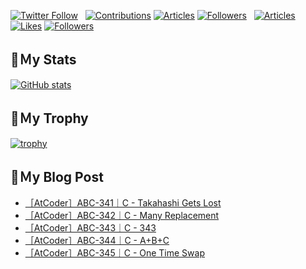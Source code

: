 [![Twitter Follow](https://img.shields.io/twitter/follow/hyperdb?label=twitter&logo=twitter&style=plastic)](https://twitter.com/hyperdb)
&nbsp;
[![Contributions](https://badgen.org/img/qiita/hyperdb/contributions?style=plastic)](https://qiita.com/hyperdb)
[![Articles](https://badgen.org/img/qiita/hyperdb/articles?style=plastic)](https://qiita.com/hyperdb)
[![Followers](https://badgen.org/img/qiita/hyperdb/followers?style=plastic)](https://qiita.com/hyperdb)
&nbsp;
[![Articles](https://badgen.org/img/zenn/hyperdb/articles)](https://zenn.dev/hyperdb)
[![Likes](https://badgen.org/img/zenn/hyperdb/likes?style=plastic)](https://zenn.dev/hyperdb)
[![Followers](https://badgen.org/img/zenn/hyperdb/followers?style=plastic)](https://zenn.dev/hyperdb)

## 🔖Ｍy Stats

[![GitHub stats](https://github-readme-stats-eight-theta.vercel.app/api?username=hyperdb&theme=radical&count_private=true&show_icons=true)](https://github.com/anuraghazra/github-readme-stats)

## 🔖Ｍy Trophy

[![trophy](https://github-profile-trophy.vercel.app/?username=hyperdb&theme=onedark)](https://github.com/ryo-ma/github-profile-trophy)

## 🔖Ｍy Blog Post

<!-- BLOG-POST-LIST:START -->
- [［AtCoder］ABC-341｜C - Takahashi Gets Lost](https://zenn.dev/hyperdb/articles/90e34cc29276fc)
- [［AtCoder］ABC-342｜C - Many Replacement](https://zenn.dev/hyperdb/articles/00663783739774)
- [［AtCoder］ABC-343｜C - 343](https://zenn.dev/hyperdb/articles/bae3afdfc2db33)
- [［AtCoder］ABC-344｜C - A+B+C](https://zenn.dev/hyperdb/articles/97e47d3edf6815)
- [［AtCoder］ABC-345｜C - One Time Swap](https://zenn.dev/hyperdb/articles/2dde3eb2427aa5)
<!-- BLOG-POST-LIST:END -->
